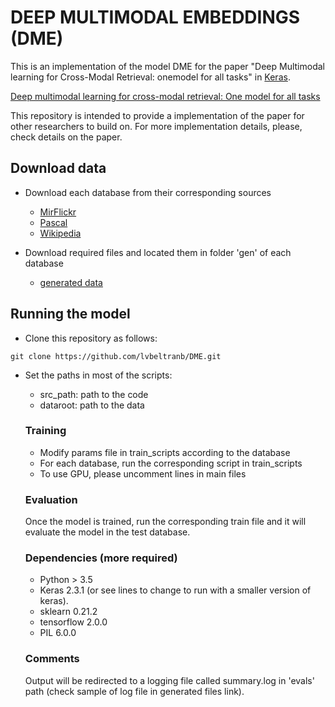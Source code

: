 # DEEP MULTIMODAL EMBEDDINGS (DME)
This is an implementation of the model DME for the paper "Deep Multimodal learning for Cross-Modal Retrieval: onemodel for all tasks" in [Keras](https://keras.io/).

[Deep multimodal learning for cross-modal retrieval: One model for all tasks](https://www.sciencedirect.com/science/article/abs/pii/S0167865521000908) 

This repository is intended to provide a implementation of the paper for other researchers to build on. For more implementation details, please, check details on the paper.
  
## Download data
- Download each database from their corresponding sources
  - [MirFlickr](http://press.liacs.nl/mirflickr/mirdownload.html)
  - [Pascal](https://vision.cs.uiuc.edu/pascal-sentences/)
  - [Wikipedia](http://datasets.cvc.uab.es/rrc/wikipedia_data/)
  
- Download required files and located them in folder 'gen' of each database
  - [generated data](https://www.dropbox.com/sh/0zfp79u2h0o8l4m/AAAVkIgEgodwAclMRzgVIOcSa?dl=0) 

## Running the model
- Clone this repository as follows:

`git clone https://github.com/lvbeltranb/DME.git`

- Set the paths in most of the scripts:
  - src_path: path to the code
  - dataroot: path to the data
  
  ### Training
  - Modify params file in train_scripts according to the database
  - For each database, run the corresponding script in train_scripts
  - To use GPU, please uncomment lines in main files
  
  ### Evaluation
  Once the model is trained, run the corresponding train file and it will evaluate the model in the test database.
  
  ### Dependencies (more required)
  - Python > 3.5
  - Keras 2.3.1 (or see lines to change to run with a smaller version of keras).
  - sklearn 0.21.2
  - tensorflow 2.0.0
  - PIL 6.0.0
    
  ### Comments
  Output will be redirected to a logging file called summary.log in 'evals' path (check sample of log file in generated files link).
